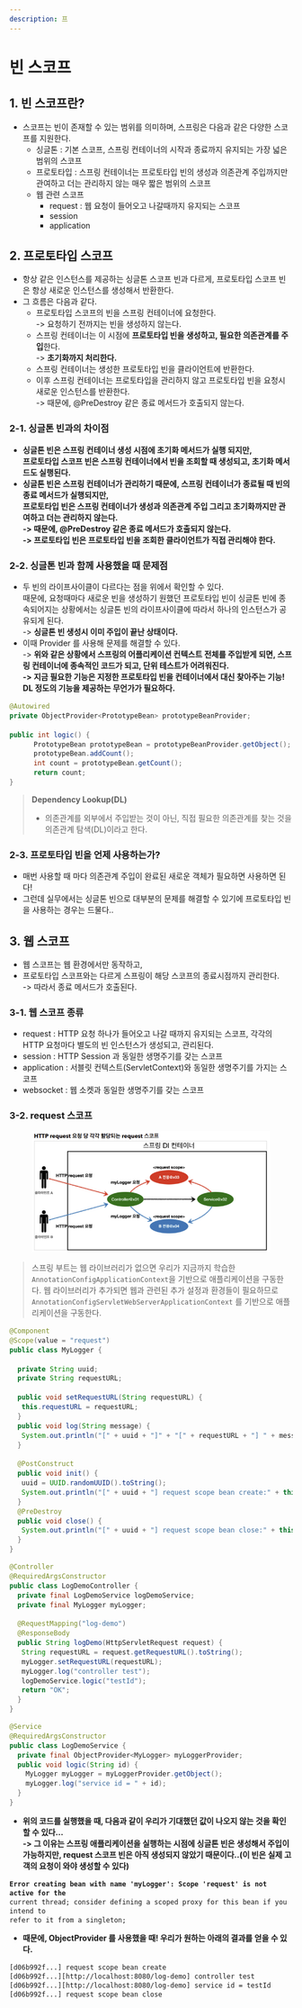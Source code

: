 ```yaml
---
description: 프
---
```


# 빈 스코프

## 1. 빈 스코프란?&#x20;

* 스코프는 빈이 존재할 수 있는 범위를 의미하며, 스프링은 다음과 같은 다양한 스코프를 지원한다.&#x20;
  * 싱글톤 : 기본 스코프, 스프링 컨테이너의 시작과 종료까지 유지되는 가장 넓은 범위의 스코프
  * 프로토타입 : 스프링 컨테이너는 프로토타입 빈의 생성과 의존관계 주입까지만 관여하고 더는 관리하지 않는 매우 짧은 범위의 스코프
  * 웹 관련 스코프&#x20;
    * request : 웹 요청이 들어오고 나갈때까지 유지되는 스코프
    * session
    * application

## 2. 프로토타입 스코프

* 항상 같은 인스턴스를 제공하는 싱글톤 스코프 빈과 다르게, 프로토타입 스코프 빈은 항상 새로운 인스턴스를 생성해서 반환한다.&#x20;
* 그 흐름은 다음과 같다.
  * 프로토타입 스코프의 빈을 스프링 컨테이너에 요청한다. \
    \-> 요청하기 전까지는 빈을 생성하지 않는다.&#x20;
  * 스프링 컨테이너는 이 시점에 **프로토타입 빈을 생성하고, 필요한 의존관계를 주입**한다.\
    \-> **초기화까지 처리한다.**
  * 스프링 컨테이너는 생성한 프로토타입 빈을 클라이언트에 반환한다.&#x20;
  * 이후 스프링 컨테이너는 프로토타입을 관리하지 않고 프로토타입 빈을 요청시 새로운 인스턴스를 반환한다. \
    \-> 때문에, @PreDestroy 같은 종료 메서드가 호출되지 않는다.&#x20;

### 2-1. 싱글톤 빈과의 차이점

* **싱글톤 빈은 스프링 컨테이너 생성 시점에 초기화 메서드가 실행 되지만,** \
  **프로토타입 스코프 빈은 스프링 컨테이너에서 빈을 조회할 때 생성되고, 초기화 메서드도 실행된다.**
* **싱글톤 빈은 스프링 컨테이너가 관리하기 때문에, 스프링 컨테이너가 종료될 때 빈의 종료 메서드가 실행되지만,** \
  **프로토타입 빈은 스프링 컨테이너가 생성과 의존관계 주입 그리고 초기화까지만 관여하고 더는 관리하지 않는다.** \
  **-> 때문에, @PreDestroy 같은 종료 메서드가 호출되지 않는다.** \
  **-> 프로토타입 빈은 프로토타입 빈을 조회한 클라이언트가 직접 관리해야 한다.**&#x20;

### 2-2. 싱글톤 빈과 함께 사용했을 때 문제점

* 두 빈의 라이프사이클이 다르다는 점을 위에서 확인할 수 있다. \
  때문에, 요청때마다 새로운 빈을 생성하기 원했던 프로토타입 빈이 싱글톤 빈에 종속되어지는 상황에서는 싱글톤 빈의 라이프사이클에 따라서 하나의 인스턴스가 공유되게 된다. \
  \-> **싱글톤 빈 생성시 이미 주입이 끝난 상태이다.**&#x20;
* 이때 Provider 를 사용해 문제를 해결할 수 있다. \
  \-> **위와 같은 상황에서 스프링의 어플리케이션 컨텍스트 전체를 주입받게 되면, 스프링 컨테이너에 종속적인 코드가 되고, 단위 테스트가 어려워진다.** \
  **-> 지금 필요한 기능은 지정한 프로토타입 빈을 컨테이너에서 대신 찾아주는 기능! DL 정도의 기능을 제공하는 무언가가 필요하다.**&#x20;

```java
@Autowired
private ObjectProvider<PrototypeBean> prototypeBeanProvider;
  
public int logic() {
      PrototypeBean prototypeBean = prototypeBeanProvider.getObject();
      prototypeBean.addCount();
      int count = prototypeBean.getCount();
      return count;
}
```

> **Dependency Lookup(DL)**
>
> * 의존관계를 외부에서 주입받는 것이 아닌, 직접 필요한 의존관계를 찾는 것을 의존관계 탐색(DL)이라고 한다.&#x20;

### 2-3. 프로토타입 빈을 언제 사용하는가?

* 매번 사용할 때 마다 의존관계 주입이 완료된 새로운 객체가 필요하면 사용하면 된다!
* 그런데 실무에서는 싱글톤 빈으로 대부분의 문제를 해결할 수 있기에 프로토타입 빈을 사용하는 경우는 드물다..

## 3. 웹 스코프

* 웹 스코프는 웹 환경에서만 동작하고,&#x20;
* 프로토타입 스코프와는 다르게 스프링이 해당 스코프의 종료시점까지 관리한다. \
  \-> 따라서 종료 메서드가 호출된다.

### 3-1. 웹 스코프 종류

* request : HTTP 요청 하나가 들어오고 나갈 때까지 유지되는 스코프, 각각의 HTTP 요청마다 별도의 빈 인스턴스가 생성되고, 관리된다.
* session : HTTP Session 과 동일한 생명주기를 갖는 스코프
* application : 서블릿 컨텍스트(ServletContext)와 동일한 생명주기를 가지는 스코프&#x20;
* websocket : 웹 소켓과 동일한 생명주기를 갖는 스코프

### 3-2. request 스코프&#x20;

<figure><img src="../../.gitbook/assets/image (2) (2).png" alt=""><figcaption></figcaption></figure>

> 스프링 부트는 웹 라이브러리가 없으면 우리가 지금까지 학습한 `AnnotationConfigApplicationContext`을 기반으로 애플리케이션을 구동한다. 웹 라이브러리가 추가되면 웹과 관련된 추가 설정과 환경들이 필요하므로 `AnnotationConfigServletWebServerApplicationContext` 를 기반으로 애플리케이션을 구동한다.

```java
@Component
@Scope(value = "request")
public class MyLogger {

  private String uuid;
  private String requestURL;
  
  public void setRequestURL(String requestURL) {
   this.requestURL = requestURL;
  }
  public void log(String message) {
   System.out.println("[" + uuid + "]" + "[" + requestURL + "] " + message);
  }
 
  @PostConstruct
  public void init() {
   uuid = UUID.randomUUID().toString();
   System.out.println("[" + uuid + "] request scope bean create:" + this);
  }
  @PreDestroy
  public void close() {
   System.out.println("[" + uuid + "] request scope bean close:" + this);
  }
}
```

```java
@Controller
@RequiredArgsConstructor
public class LogDemoController {
  private final LogDemoService logDemoService;
  private final MyLogger myLogger;
 
  @RequestMapping("log-demo")
  @ResponseBody
  public String logDemo(HttpServletRequest request) {
   String requestURL = request.getRequestURL().toString();
   myLogger.setRequestURL(requestURL);
   myLogger.log("controller test");
   logDemoService.logic("testId");
   return "OK";
  }
}
```

```java
@Service
@RequiredArgsConstructor
public class LogDemoService {
  private final ObjectProvider<MyLogger> myLoggerProvider;
  public void logic(String id) {
    MyLogger myLogger = myLoggerProvider.getObject();
    myLogger.log("service id = " + id);
  }
}

```

* **위의 코드를 실행했을 때, 다음과 같이 우리가 기대했던 값이 나오지 않는 것을 확인할 수 있다...**\
  **-> 그 이유는 스프링 애플리케이션을 실행하는 시점에 싱글톤 빈은 생성해서 주입이 가능하지만,  request 스코프 빈은 아직 생성되지 않았기 때문이다..(이 빈은 실제 고객의 요청이 와야 생성할 수 있다)**

<pre><code><strong>Error creating bean with name 'myLogger': Scope 'request' is not active for the 
</strong>current thread; consider defining a scoped proxy for this bean if you intend to 
refer to it from a singleton;
</code></pre>

* **때문에, ObjectProvider 를 사용했을 때! 우리가 원하는 아래의 결과를 얻을 수 있다.**

```
[d06b992f...] request scope bean create
[d06b992f...][http://localhost:8080/log-demo] controller test
[d06b992f...][http://localhost:8080/log-demo] service id = testId
[d06b992f...] request scope bean close
```

